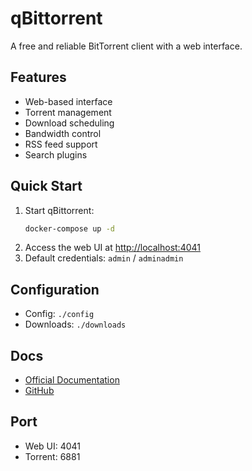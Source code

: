# qBittorrent

A free and reliable BitTorrent client with a web interface.

## Features
- Web-based interface
- Torrent management
- Download scheduling
- Bandwidth control
- RSS feed support
- Search plugins

## Quick Start
1. Start qBittorrent:
   ```bash
   docker-compose up -d
   ```
2. Access the web UI at [http://localhost:4041](http://localhost:4041)
3. Default credentials: `admin` / `adminadmin`

## Configuration
- Config: `./config`
- Downloads: `./downloads`

## Docs
- [Official Documentation](https://github.com/qbittorrent/qBittorrent/wiki)
- [GitHub](https://github.com/qbittorrent/qBittorrent)

## Port
- Web UI: 4041
- Torrent: 6881 